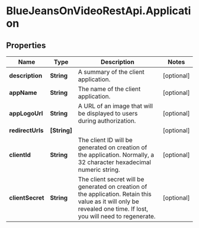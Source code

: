 # BlueJeansOnVideoRestApi.Application

## Properties
Name | Type | Description | Notes
------------ | ------------- | ------------- | -------------
**description** | **String** | A summary of the client application. | [optional] 
**appName** | **String** | The name of the client application. | [optional] 
**appLogoUrl** | **String** | A URL of an image that will be displayed to users during authorization. | [optional] 
**redirectUrls** | **[String]** |  | [optional] 
**clientId** | **String** | The client ID will be generated on creation of the application. Normally, a 32 character hexadecimal numeric string. | [optional] 
**clientSecret** | **String** | The client secret will be generated on creation of the application. Retain this value as it will only be revealed one time. If lost, you will need to regenerate. | [optional] 


